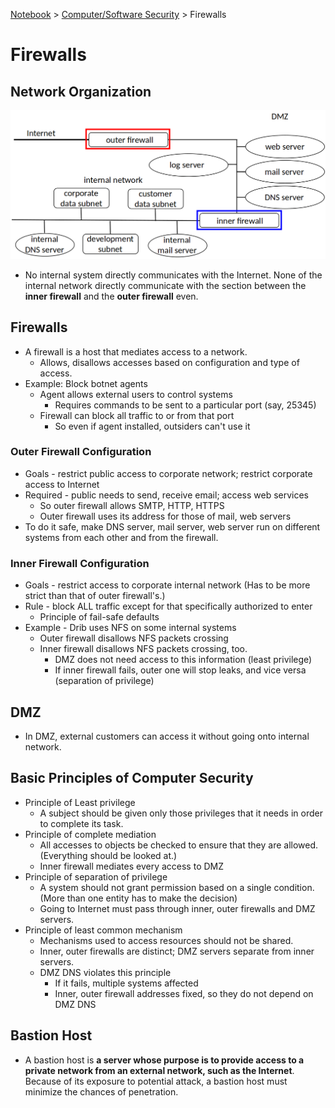 <a href="../">Notebook</a> > <a href="./">Computer/Software Security</a> > Firewalls

# Firewalls



## Network Organization



<img src="./img/network-organization.png" alt="network-organization" width="700">



* No internal system directly communicates with the Internet. None of the internal network directly communicate with the section between the **inner firewall** and the **outer firewall** even.



## Firewalls

* A firewall is a host that mediates access to a network.
  * Allows, disallows accesses based on configuration and type of access.
* Example: Block botnet agents
  * Agent allows external users to control systems
    * Requires commands to be sent to a particular port (say, 25345)
  * Firewall can block all traffic to or from that port
    * So even if agent installed, outsiders can't use it

### Outer Firewall Configuration

* Goals - restrict public access to corporate network; restrict corporate access to Internet
* Required - public needs to send, receive email; access web services
  * So outer firewall allows SMTP, HTTP, HTTPS
  * Outer firewall uses its address for those of mail, web servers
* To do it safe, make DNS server, mail server, web server run on different systems from each other and from the firewall.

### Inner Firewall Configuration

* Goals - restrict access to corporate internal network (Has to be more strict than that of outer firewall's.)
* Rule - block ALL traffic except for that specifically authorized to enter 
  * Principle of fail-safe defaults
* Example - Drib uses NFS on some internal systems
  * Outer firewall disallows NFS packets crossing
  * Inner firewall disallows NFS packets crossing, too.
    * DMZ does not need access to this information (least privilege)
    * If inner firewall fails, outer one will stop leaks, and vice versa (separation of privilege)



## DMZ

* In DMZ, external customers can access it without going onto internal network.



## Basic Principles of Computer Security

* Principle of Least privilege
  * A subject should be given only those privileges that it needs in order to complete its task.
* Principle of complete mediation
  * All accesses to objects be checked to ensure that they are allowed. (Everything should be looked at.)
  * Inner firewall mediates every access to DMZ
* Principle of separation of privilege
  * A system should not grant permission based on a single condition. (More than one entity has to make the decision)
  * Going to Internet must pass through inner, outer firewalls and DMZ servers.
* Principle of least common mechanism
  * Mechanisms used to access resources should not be shared.
  * Inner, outer firewalls are distinct; DMZ servers separate from inner servers.
  * DMZ DNS violates this principle
    * If it fails, multiple systems affected
    * Inner, outer firewall addresses fixed, so they do not depend on DMZ DNS



## Bastion Host

* A bastion host is **a server whose purpose is to provide access to a private network from an external network, such as the Internet**. Because of its exposure to potential attack, a bastion host must minimize the chances of penetration.

